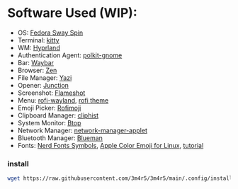 # Software Used (WIP):
- OS: [Fedora Sway Spin](https://fedoraproject.org/spins/sway)
- Terminal: [kitty](https://sw.kovidgoyal.net/kitty/)
- WM: [Hyprland](https://hyprland.org/)
- Authentication Agent: [polkit-gnome](https://gitlab.gnome.org/Archive/policykit-gnome)
- Bar: [Waybar](https://github.com/Alexays/Waybar)
- Browser: [Zen](https://zen-browser.app/)
- File Manager: [Yazi](https://yazi-rs.github.io/)
- Opener: [Junction](https://github.com/sonnyp/Junction)
- Screenshot: [Flameshot](https://github.com/flameshot-org/flameshot)
- Menu: [rofi-wayland](https://github.com/lbonn/rofi),
[rofi theme](https://github.com/adi1090x/rofi)
- Emoji Picker: [Rofimoji](https://github.com/fdw/rofimoji)
- Clipboard Manager: [cliphist](https://github.com/sentriz/cliphist)
- System Monitor: [Btop](https://github.com/aristocratos/btop)
- Network Manager: [network-manager-applet](https://gitlab.gnome.org/GNOME/network-manager-applet)
- Bluetooth Manager: [Blueman](https://github.com/blueman-project/blueman)
- Fonts: [Nerd Fonts Symbols](https://www.nerdfonts.com/),
[Apple Color Emoji for Linux](https://github.com/samuelngs/apple-emoji-linux),
[tutorial](https://gist.github.com/win0err/9d8c7f0feabdfe8a4c9787b02c79ac51)

### install
```sh
wget https://raw.githubusercontent.com/3m4r5/3m4r5/main/.config/install.sh && sh install.sh
```

